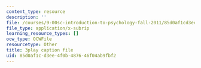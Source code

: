 ```yaml
---
content_type: resource
description: ''
file: /courses/9-00sc-introduction-to-psychology-fall-2011/85d0af1cd3ee4f0b487646f04ab9fbf2_bihrpOS0qtY.srt
file_type: application/x-subrip
learning_resource_types: []
ocw_type: OCWFile
resourcetype: Other
title: 3play caption file
uid: 85d0af1c-d3ee-4f0b-4876-46f04ab9fbf2
---
```


